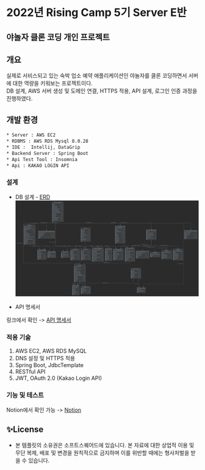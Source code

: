 # 2022년 Rising Camp 5기 Server E반
## 야놀자 클론 코딩 개인 프로젝트

## 개요

실제로 서비스되고 있는 숙박 업소 예약 애플리케이션인 야놀자를 클론 코딩하면서 서버에 대한 역량을 키워보는 프로젝트이다.  
DB 설계, AWS 서버 생성 및 도메인 연결, HTTPS 적용, API 설계, 로그인 인증 과정을 진행하였다.

## 개발 환경
```
* Server : AWS EC2
* RDBMS : AWS RDS Mysql 8.0.28
* IDE :  Intellij, DataGrip
* Backend Server : Spring Boot
* Api Test Tool : Insomnia
* Api : KAKAO LOGIN API
```

### 설계

- DB 설계 - [ERD](https://drive.google.com/file/d/1oqPVChYGu1tWt1Iw7IIW9FD3q4jZKik2/view?usp=sharing)  
![ERD](image/erd.png)

- API 명세서  

링크에서 확인 -> [API 명세서](https://docs.google.com/spreadsheets/d/1il4jZIhhv6HTboM9OLXG10OvAquY4f6A/edit?usp=sharing&ouid=103941929155283099338&rtpof=true&sd=true)

### 적용 기술

1. AWS EC2, AWS RDS MySQL
2. DNS 설정 및 HTTPS 적용
3. Spring Boot, JdbcTemplate
4. RESTful API
5. JWT, OAuth 2.0 (Kakao Login API)

### 기능 및 테스트

Notion에서 확인 가능 -> [Notion](https://maddening-spruce-1ee.notion.site/API-f4e6f38c6ec14312ad76a2c38b92ff6c)

## ✨License
- 본 템플릿의 소유권은 소프트스퀘어드에 있습니다. 본 자료에 대한 상업적 이용 및 무단 복제, 배포 및 변경을 원칙적으로 금지하며 이를 위반할 때에는 형사처벌을 받을 수 있습니다.
